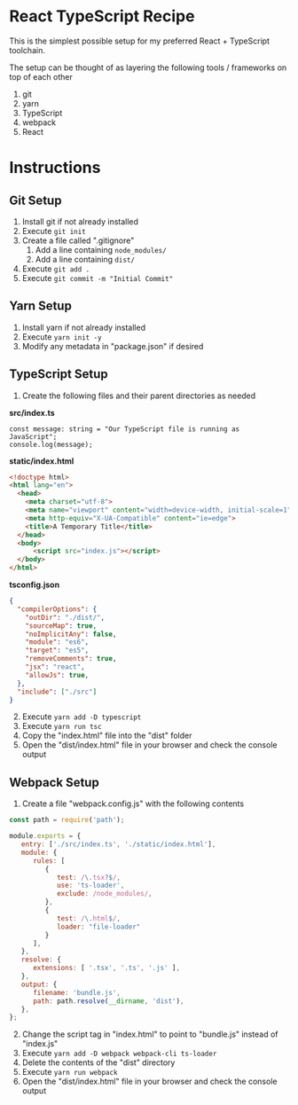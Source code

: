 # React TypeScript Recipe

This is the simplest possible setup for my preferred React + TypeScript toolchain.

The setup can be thought of as layering the following tools / frameworks on top of each other
 1. git
 2. yarn
 3. TypeScript
 4. webpack
 5. React

# Instructions

## Git Setup

1. Install git if not already installed
2. Execute `git init`
3. Create a file called ".gitignore"
   1. Add a line containing `node_modules/`
   2. Add a line containing `dist/`
4. Execute `git add .`
5. Execute `git commit -m "Initial Commit"`

## Yarn Setup

1. Install yarn if not already installed
2. Execute `yarn init -y`
3. Modify any metadata in "package.json" if desired

## TypeScript Setup

1. Create the following files and their parent directories as needed

**src/index.ts**
```tsx
const message: string = "Our TypeScript file is running as JavaScript";
console.log(message);
```

**static/index.html**
```html
<!doctype html>
<html lang="en">
  <head>
    <meta charset="utf-8">
    <meta name="viewport" content="width=device-width, initial-scale=1">
    <meta http-equiv="X-UA-Compatible" content="ie=edge">
    <title>A Temporary Title</title>
  </head>
  <body>
      <script src="index.js"></script>
  </body>
</html>
```

**tsconfig.json**
```json
{
  "compilerOptions": {
    "outDir": "./dist/",
    "sourceMap": true,
    "noImplicitAny": false,
    "module": "es6",
    "target": "es5",
    "removeComments": true,
    "jsx": "react",
    "allowJs": true,
  },
  "include": ["./src"]
}
```

2. Execute `yarn add -D typescript`
3. Execute `yarn run tsc`
4. Copy the "index.html" file into the "dist" folder
5. Open the "dist/index.html" file in your browser and check the console output

## Webpack Setup
1. Create a file "webpack.config.js" with the following contents
```js
const path = require('path');

module.exports = {
   entry: ['./src/index.ts', './static/index.html'],
   module: {
      rules: [
         {
            test: /\.tsx?$/,
            use: 'ts-loader',
            exclude: /node_modules/,
         },
         {
            test: /\.html$/,
            loader: "file-loader"
         }
      ],
   },
   resolve: {
      extensions: [ '.tsx', '.ts', '.js' ],
   },
   output: {
      filename: 'bundle.js',
      path: path.resolve(__dirname, 'dist'),
   },
};
```
2. Change the script tag in "index.html" to point to "bundle.js" instead of "index.js"
3. Execute `yarn add -D webpack webpack-cli ts-loader`
4. Delete the contents of the "dist" directory
5. Execute `yarn run webpack`
6. Open the "dist/index.html" file in your browser and check the console output

## 
